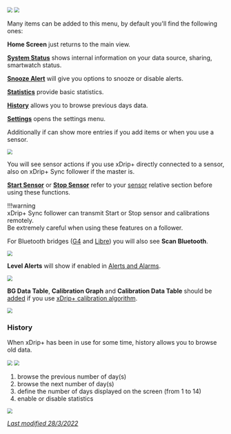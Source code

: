 <img src="../../images/hamburger_menu.png" style="zoom:75%;" />    
<img src="../images/UI-HM.png" style="zoom:75%;" />

Many items can be added to this menu, by default you'll find the following ones:

**Home Screen** just returns to the main view.

[**System Status**](../../troubleshoot/systemstatus/) shows internal information on your data source, sharing, smartwatch status.

[**Snooze Alert**](../alarms/#snooze-alert) will give you options to snooze or disable alerts.

[**Statistics**](../statistics/) provide basic statistics.

[**History**](#history) allows you to browse previous days data.

[**Settings**](../settings/) opens the settings menu.

Additionally if can show more entries if you add items or when you use a sensor.

<img src="../images/UI-HM-SSS.png" style="zoom:77%;" />

You will see sensor actions if you use xDrip+ directly connected to a sensor, also on xDrip+ Sync follower if the master is.

**[Start Sensor](../startsensor)** or **[Stop Sensor](../stopsensor)** refer to your [sensor](../../install/datasource/#sensor-selection) relative section before using these functions.

!!!warning  
    xDrip+ Sync follower can transmit Start or Stop sensor and calibrations remotely.  
    Be extremely careful when using these features on a follower.

For Bluetooth bridges ([G4](../../install/G4/) and [Libre](../../install/libreBT/)) you will also see **Scan Bluetooth**.

<img src="../../images/M-BTS.png" style="zoom:75%;" />

**Level Alerts** will show if enabled in [Alerts and Alarms](../alarms/#glucose-level-alert-list).

<img src="../images/M-LA.png" style="zoom:77%;" />

**BG Data Table**, **Calibration Graph** and **Calibration Data Table** should be [added](../lesscommon) if you use [xDrip+ calibration algorithm](../../calibrate/calibrate/#native-and-xdrip-algorithms).

<img src="../images/M-DT.png" style="zoom:77%;" />

### History

When xDrip+ has been in use for some time, history allows you to browse old data.

<img src="../../images/hamburger_menu.png" style="zoom:75%;" />    
<img src="../images/M-HIS.png" style="zoom:75%;" />

1. browse the previous number of day(s)
2. browse the next number of day(s)
3. define the number of days displayed on the screen (from 1 to 14)
4. enable or disable statistics

<img src="../images/M-HIS1.png" style="zoom:75%;" />

</br>

[*Last modified 28/3/2022*](https://github.com/NightscoutFoundation/xDrip/releases/tag/2022.03.27)
